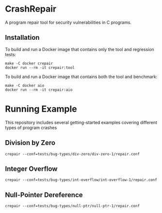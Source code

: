 # CrashRepair

A program repair tool for security vulnerabilities in C programs.

## Installation

To build and run a Docker image that contains only the tool and regression tests:

    make -C docker crepair
    docker run --rm -it crepair:tool


To build and run a Docker image that contains both the tool and benchmark:

    make -C docker aio
    docker run --rm -it crepair:aio

# Running Example
This repository includes several getting-started examples covering different types of program crashes

## Division by Zero
    crepair --conf=tests/bug-types/div-zero/div-zero-1/repair.conf

## Integer Overflow
    crepair --conf=tests/bug-types/int-overflow/int-overflow-1/repair.conf

## Null-Pointer Dereference
    crepair --conf=tests/bug-types/null-ptr/null-ptr-1/repair.conf

